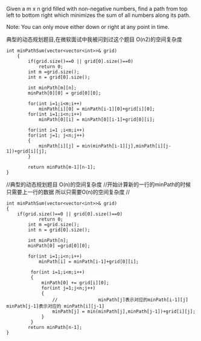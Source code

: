 Given a m x n grid filled with non-negative numbers, find a path from top left to bottom right 
which minimizes the sum of all numbers along its path.

Note: You can only move either down or right at any point in time.


典型的动态规划题目,在微软面试中我被问到过这个题目 O(n2)的空间复杂度
```
int minPathSum(vector<vector<int>>& grid) 
	{
        if(grid.size()==0 || grid[0].size()==0)
            return 0;
        int m =grid.size();
        int n = grid[0].size();
        
        int minPath[m][n];
        minPath[0][0] = grid[0][0];
        
        for(int i=1;i<m;i++)
            minPath[i][0] = minPath[i-1][0]+grid[i][0];
        for(int i=1;i<n;i++)
            minPath[0][i] = minPath[0][i-1]+grid[0][i];
            
        for(int i=1 ;i<m;i++)
        for(int j=1; j<n;j++)
        {
            minPath[i][j] = min(minPath[i-1][j],minPath[i][j-1])+grid[i][j];
        }
        
        return minPath[m-1][n-1];
}
```

//典型的动态规划题目 O(n)的空间复杂度 
//开始计算新的一行的minPath的时候 只需要上一行的数据 所以只需要O(n)的空间复杂度
//
```
int minPathSum(vector<vector<int>>& grid) 
{
	if(grid.size()==0 || grid[0].size()==0)
            return 0;
        int m =grid.size();
        int n = grid[0].size();
        
        int minPath[n];
        minPath[0] =grid[0][0];
        
        for(int i=1;i<n;i++)
            minPath[i] = minPath[i-1]+grid[0][i];
        
         for(int i=1;i<m;i++)
         {
             minPath[0] += grid[i][0];
             for(int j=1;j<n;j++)
             {
				 //               minPath[j]表示对应的minPath[i-1][j]  minPath[j-1]表示对应的 minPath[i][j-1]
                 minPath[j] = min(minPath[j],minPath[j-1])+grid[i][j];
             }
         }
        return minPath[n-1];
}
```